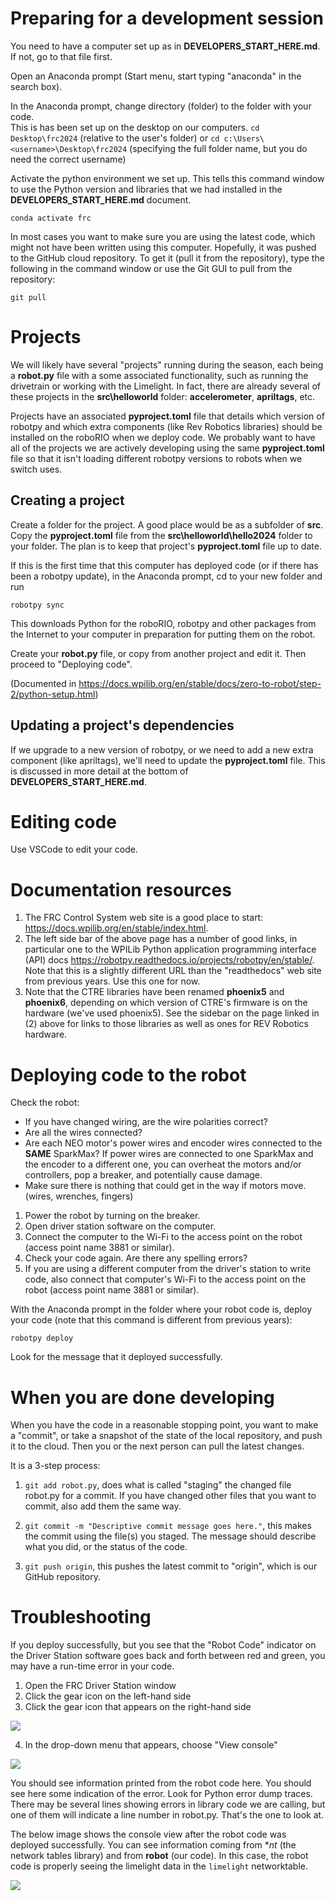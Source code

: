 # Preparing for a development session

You need to have a computer set up as in **DEVELOPERS_START_HERE.md**.  If not, go to that file first.

Open an Anaconda prompt (Start menu, start typing "anaconda" in the search box).

In the Anaconda prompt, change directory (folder) to the folder with your code.  
This is has been set up on the desktop on our computers. 
```cd Desktop\frc2024``` (relative to the user's folder)
or
```cd c:\Users\<username>\Desktop\frc2024``` (specifying the full folder name, but you do need the correct username)

Activate the python environment we set up.  This tells this command window to use the Python version
and libraries that we had installed in the **DEVELOPERS_START_HERE.md** document.

    conda activate frc

In most cases you want to make sure you are using the latest code, which might not have been written using this computer.  Hopefully, it was pushed to the GitHub cloud repository.  To get it (pull it from the repository), type the following in the command window or use the Git GUI to pull from the repository:

    git pull

# Projects

We will likely have several "projects" running during the season, each being a **robot.py** file with a some associated functionality, such as running the drivetrain or working with the Limelight.  In fact, there are already several of these projects in the **src\helloworld** folder: **accelerometer**, **apriltags**, etc.

Projects have an associated **pyproject.toml** file that details which version of robotpy and which extra components (like Rev Robotics libraries) should be installed on the roboRIO when we deploy code.  We probably want to have all of the projects we are actively developing using the same **pyproject.toml** file so that it isn't loading different robotpy versions to robots when we switch uses.

## Creating a project

Create a folder for the project.  A good place would be as a subfolder of **src**.  Copy the **pyproject.toml** file from the **src\helloworld\hello2024** folder to your folder.  The plan is to keep that project's **pyproject.toml** file up to date.

If this is the first time that this computer has deployed code (or if there has been a robotpy update), in the Anaconda prompt, cd to your new folder and run

    robotpy sync

This downloads Python for the roboRIO, robotpy and other packages from the Internet to your computer in preparation for putting them on the robot.

Create your **robot.py** file, or copy from another project and edit it.  Then proceed to "Deploying code".

(Documented in https://docs.wpilib.org/en/stable/docs/zero-to-robot/step-2/python-setup.html)


## Updating a project's dependencies

If we upgrade to a new version of robotpy, or we need to add a new extra component (like apriltags), we'll need to update the **pyproject.toml** file.  This is discussed in more detail at the bottom of **DEVELOPERS_START_HERE.md**.

# Editing code
Use VSCode to edit your code.

# Documentation resources

1. The FRC Control System web site is a good place to start: https://docs.wpilib.org/en/stable/index.html.  
2. The left side bar of the above page has a number of good links, in particular one to the WPILib Python application programming interface (API) docs https://robotpy.readthedocs.io/projects/robotpy/en/stable/.  Note that this is a slightly different URL than the "readthedocs" web site from previous years.  Use this one for now.
3. Note that the CTRE libraries have been renamed **phoenix5** and **phoenix6**, depending on which version of CTRE's firmware is on the hardware (we've used phoenix5).  See the sidebar on the page linked in (2) above for links to those libraries as well as ones for REV Robotics hardware.


# Deploying code to the robot

Check the robot:
* If you have changed wiring, are the wire polarities correct?
* Are all the wires connected?
* Are each NEO motor's power wires and encoder wires connected to the **SAME** SparkMax?  If power wires are connected to one SparkMax and the encoder to a different one, you can overheat the motors and/or controllers, pop a breaker, and potentially cause damage.
* Make sure there is nothing that could get in the way if motors move.  (wires, wrenches, fingers)

1. Power the robot by turning on the breaker.
2. Open driver station software on the computer.
3. Connect the computer to the Wi-Fi to the access point on the robot (access point name 3881 or similar).
4. Check your code again.  Are there any spelling errors?
5. If you are using a different computer from the driver's station to write code, also connect that computer's Wi-Fi to the access point on the robot (access point name 3881 or similar).

With the Anaconda prompt in the folder where your robot code is, deploy your code (note that this command is different from previous years):

    robotpy deploy

Look for the message that it deployed successfully.

# When you are done developing

When you have the code in a reasonable stopping point, you want to make a "commit", or take a snapshot of the state of the local repository,
and push it to the cloud.  Then you or the next person can pull the latest changes.  

It is a 3-step process:

1. ```git add robot.py```, does what is called "staging" the changed file robot.py for a commit.  If you have changed other files that you want
to commit, also add them the same way.

2. ```git commit -m "Descriptive commit message goes here."```, this makes the commit using the file(s) you staged.  The message should describe what you did, or the status of the code.

3. ```git push origin```, this pushes the latest commit to "origin", which is our GitHub repository.


# Troubleshooting

If you deploy successfully, but you see that the "Robot Code" indicator on the Driver Station software goes back and forth between red and green, you may have
a run-time error in your code. 

1. Open the FRC Driver Station window
1. Click the gear icon on the left-hand side
1. Click the gear icon that appears on the right-hand side

![](docs/console_view_1.png)

4. In the drop-down menu that appears, choose "View console"

![](docs/console_view_2.png)

You should see information printed from the robot code here. You should see here some indication of the error. Look for Python error dump traces.  There may be several lines showing errors in library code we are calling, but one of them will
indicate a line number in robot.py.  That's the one to look at.

The below image shows the console view after the robot code was deployed successfully. You can
see information coming from **nt* (the network tables library) and from **robot** (our code).
In this case, the robot code is properly seeing the limelight data in the `limelight` networktable.

![](docs/console_view_3.png)

